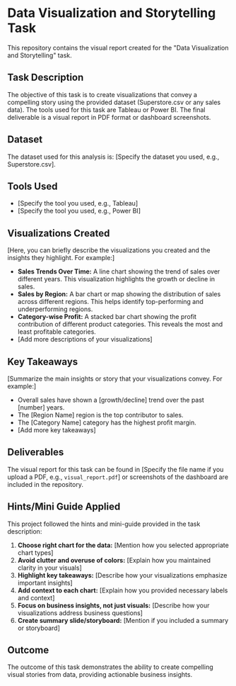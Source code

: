 # Data Visualization and Storytelling Task

This repository contains the visual report created for the "Data Visualization and Storytelling" task.

## Task Description

The objective of this task is to create visualizations that convey a compelling story using the provided dataset (Superstore.csv or any sales data). The tools used for this task are Tableau or Power BI. The final deliverable is a visual report in PDF format or dashboard screenshots.

## Dataset

The dataset used for this analysis is: [Specify the dataset you used, e.g., Superstore.csv].

## Tools Used

* [Specify the tool you used, e.g., Tableau]
* [Specify the tool you used, e.g., Power BI]

## Visualizations Created

[Here, you can briefly describe the visualizations you created and the insights they highlight. For example:]

* **Sales Trends Over Time:** A line chart showing the trend of sales over different years. This visualization highlights the growth or decline in sales.
* **Sales by Region:** A bar chart or map showing the distribution of sales across different regions. This helps identify top-performing and underperforming regions.
* **Category-wise Profit:** A stacked bar chart showing the profit contribution of different product categories. This reveals the most and least profitable categories.
* [Add more descriptions of your visualizations]

## Key Takeaways

[Summarize the main insights or story that your visualizations convey. For example:]

* Overall sales have shown a [growth/decline] trend over the past [number] years.
* The [Region Name] region is the top contributor to sales.
* The [Category Name] category has the highest profit margin.
* [Add more key takeaways]

## Deliverables

The visual report for this task can be found in [Specify the file name if you upload a PDF, e.g., `visual_report.pdf`] or screenshots of the dashboard are included in the repository.

## Hints/Mini Guide Applied

This project followed the hints and mini-guide provided in the task description:

1.  **Choose right chart for the data:** [Mention how you selected appropriate chart types]
2.  **Avoid clutter and overuse of colors:** [Explain how you maintained clarity in your visuals]
3.  **Highlight key takeaways:** [Describe how your visualizations emphasize important insights]
4.  **Add context to each chart:** [Explain how you provided necessary labels and context]
5.  **Focus on business insights, not just visuals:** [Describe how your visualizations address business questions]
6.  **Create summary slide/storyboard:** [Mention if you included a summary or storyboard]

## Outcome

The outcome of this task demonstrates the ability to create compelling visual stories from data, providing actionable business insights.